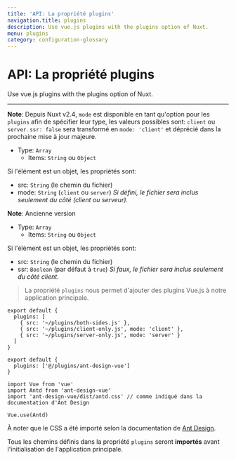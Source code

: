 ```yaml
---
title: 'API: La propriété plugins'
navigation.title: plugins
description: Use vue.js plugins with the plugins option of Nuxt.
menu: plugins
category: configuration-glossary
---
```

# API: La propriété plugins

Use vue.js plugins with the plugins option of Nuxt.

---

**Note**: Depuis Nuxt v2.4, `mode` est disponible en tant qu'option pour les `plugins` afin de spécifier leur type, les valeurs possibles sont: `client` ou `server`. `ssr: false` sera transformé en `mode: 'client'` et déprécié dans la prochaine mise à jour majeure.

- Type: `Array`
  - Items: `String` ou `Object`

Si l'élément est un objet, les propriétés sont:

- src: `String` (le chemin du fichier)
- mode: `String` (`client` ou `server`) _Si défini, le fichier sera inclus seulement du côté (client ou serveur)._

**Note**: Ancienne version

- Type: `Array`
  - Items: `String` ou `Object`

Si l'élément est un objet, les propriétés sont:

- src: `String` (le chemin du fichier)
- ssr: `Boolean` (par défaut à `true`) _Si faux, le fichier sera inclus seulement du côté client._

> La propriété `plugins` nous permet d'ajouter des plugins Vue.js à notre application principale.

```js{}[nuxt.config.js]
export default {
  plugins: [
    { src: '~/plugins/both-sides.js' },
    { src: '~/plugins/client-only.js', mode: 'client' },
    { src: '~/plugins/server-only.js', mode: 'server' }
  ]
}
```

```js{}[nuxt.config.js]
export default {
  plugins: ['@/plugins/ant-design-vue']
}
```

```js{}[plugins/ant-design-vue.js]
import Vue from 'vue'
import Antd from 'ant-design-vue'
import 'ant-design-vue/dist/antd.css' // comme indiqué dans la documentation d'Ant Design

Vue.use(Antd)
```

À noter que le CSS a été importé selon la documentation de [Ant Design](https://www.antdv.com/docs/vue/getting-started/#3.-Use-antd's-Components).

Tous les chemins définis dans la propriété `plugins` seront **importés** avant l'initialisation de l'application principale.
